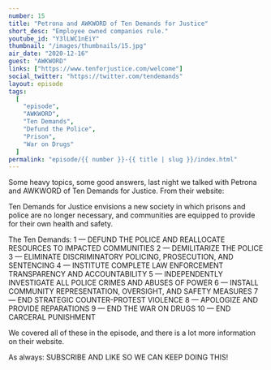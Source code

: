 ```yaml
---
number: 15
title: "Petrona and AWKWORD of Ten Demands for Justice"
short_desc: "Employee owned companies rule."
youtube_id: "Y3lLWC1nEiY"
thumbnail: "/images/thumbnails/15.jpg"
air_date: "2020-12-16"
guest: "AWKWORD"
links: ["https://www.tenforjustice.com/welcome"]
social_twitter: "https://twitter.com/tendemands"
layout: episode
tags:
  [
    "episode",
    "AWKWORD",
    "Ten Demands",
    "Defund the Police",
    "Prison",
    "War on Drugs"
  ]
permalink: "episode/{{ number }}-{{ title | slug }}/index.html"
---
```


Some heavy topics, some good answers, last night we talked with Petrona and AWKWORD of Ten Demands for Justice.  From their website:

Ten Demands for Justice envisions a new society in which prisons and police are no longer necessary, and communities are equipped to provide for their own health and safety.

The Ten Demands:
1 — DEFUND THE POLICE AND REALLOCATE RESOURCES TO IMPACTED COMMUNITIES
2 — DEMILITARIZE THE POLICE
3 — ELIMINATE DISCRIMINATORY POLICING, PROSECUTION, AND SENTENCING
4 — INSTITUTE COMPLETE LAW ENFORCEMENT TRANSPARENCY AND ACCOUNTABILITY
5 — INDEPENDENTLY INVESTIGATE ALL POLICE CRIMES AND ABUSES OF POWER 
6 — INSTALL COMMUNITY REPRESENTATION, OVERSIGHT, AND SAFETY MEASURES 
7 — END STRATEGIC COUNTER-PROTEST VIOLENCE 
8 — APOLOGIZE AND PROVIDE REPARATIONS
9 — END THE WAR ON DRUGS
10 — END CARCERAL PUNISHMENT

We covered all of these in the episode, and there is a lot more information on their website.

As always: SUBSCRIBE AND LIKE SO WE CAN KEEP DOING THIS!
